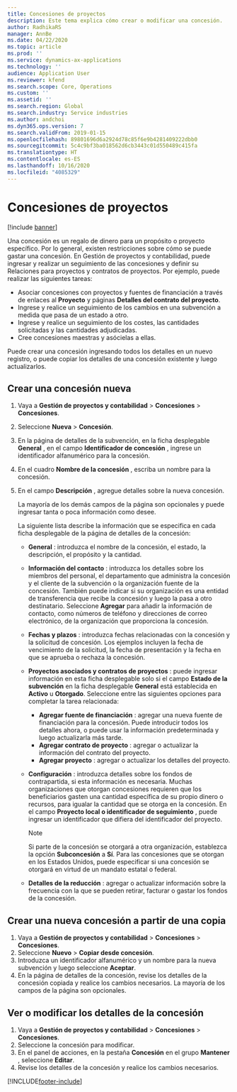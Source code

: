 ```yaml
---
title: Concesiones de proyectos
description: Este tema explica cómo crear o modificar una concesión.
author: RadhikaRS
manager: AnnBe
ms.date: 04/22/2020
ms.topic: article
ms.prod: ''
ms.service: dynamics-ax-applications
ms.technology: ''
audience: Application User
ms.reviewer: kfend
ms.search.scope: Core, Operations
ms.custom: ''
ms.assetid: ''
ms.search.region: Global
ms.search.industry: Service industries
ms.author: andchoi
ms.dyn365.ops.version: 7
ms.search.validFrom: 2019-01-15
ms.openlocfilehash: 89801696d6a2924d78c85f6e9b4281409222dbb0
ms.sourcegitcommit: 5c4c9bf3ba018562d6cb3443c01d550489c415fa
ms.translationtype: HT
ms.contentlocale: es-ES
ms.lasthandoff: 10/16/2020
ms.locfileid: "4085329"
---
```

# <a name="project-grants"></a>Concesiones de proyectos

[!include [banner](../includes/banner.md)]

Una concesión es un regalo de dinero para un propósito o proyecto específico. Por lo general, existen restricciones sobre cómo se puede gastar una concesión. En Gestión de proyectos y contabilidad, puede ingresar y realizar un seguimiento de las concesiones y definir su Relaciones para proyectos y contratos de proyectos. Por ejemplo, puede realizar las siguientes tareas:

- Asociar concesiones con proyectos y fuentes de financiación a través de enlaces al **Proyecto** y páginas **Detalles del contrato del proyecto**.
- Ingrese y realice un seguimiento de los cambios en una subvención a medida que pasa de un estado a otro.
- Ingrese y realice un seguimiento de los costes, las cantidades solicitadas y las cantidades adjudicadas.
- Cree concesiones maestras y asócielas a ellas.

Puede crear una concesión ingresando todos los detalles en un nuevo registro, o puede copiar los detalles de una concesión existente y luego actualizarlos.

## <a name="create-a-new-grant"></a>Crear una concesión nueva

1. Vaya a **Gestión de proyectos y contabilidad** \> **Concesiones** \> **Concesiones**.
2. Seleccione **Nueva** \> **Concesión**.
3. En la página de detalles de la subvención, en la ficha desplegable **General** , en el campo **Identificador de concesión** , ingrese un identificador alfanumérico para la concesión.
4. En el cuadro **Nombre de la concesión** , escriba un nombre para la concesión.
5. En el campo **Descripción** , agregue detalles sobre la nueva concesión.

    La mayoría de los demás campos de la página son opcionales y puede ingresar tanta o poca información como desee.

    La siguiente lista describe la información que se especifica en cada ficha desplegable de la página de detalles de la concesión:

    - **General** : introduzca el nombre de la concesión, el estado, la descripción, el propósito y la cantidad.
    - **Información del contacto** : introduzca los detalles sobre los miembros del personal, el departamento que administra la concesión y el cliente de la subvención o la organización fuente de la concesión. También puede indicar si su organización es una entidad de transferencia que recibe la concesión y luego la pasa a otro destinatario. Seleccione **Agregar** para añadir la información de contacto, como números de teléfono y direcciones de correo electrónico, de la organización que proporciona la concesión.
    - **Fechas y plazos** : introduzca fechas relacionadas con la concesión y la solicitud de concesión. Los ejemplos incluyen la fecha de vencimiento de la solicitud, la fecha de presentación y la fecha en que se aprueba o rechaza la concesión.
    - **Proyectos asociados y contratos de proyectos** : puede ingresar información en esta ficha desplegable solo si el campo **Estado de la subvención** en la ficha desplegable **General** está establecida en **Activo** u **Otorgado**. Seleccione entre las siguientes opciones para completar la tarea relacionada:

        - **Agregar fuente de financiación** : agregar una nueva fuente de financiación para la concesión. Puede introducir todos los detalles ahora, o puede usar la información predeterminada y luego actualizarla más tarde.
        - **Agregar contrato de proyecto** : agregar o actualizar la información del contrato del proyecto.
        - **Agregar proyecto** : agregar o actualizar los detalles del proyecto.

    - **Configuración** : introduzca detalles sobre los fondos de contrapartida, si esta información es necesaria. Muchas organizaciones que otorgan concesiones requieren que los beneficiarios gasten una cantidad específica de su propio dinero o recursos, para igualar la cantidad que se otorga en la concesión. En el campo **Proyecto local o identificador de seguimiento** , puede ingresar un identificador que difiera del identificador del proyecto.

        > [!NOTE]
        > Si parte de la concesión se otorgará a otra organización, establezca la opción **Subconcesión** a **Sí**. Para las concesiones que se otorgan en los Estados Unidos, puede especificar si una concesión se otorgará en virtud de un mandato estatal o federal.

    - **Detalles de la reducción** : agregar o actualizar información sobre la frecuencia con la que se pueden retirar, facturar o gastar los fondos de la concesión.

## <a name="create-a-new-grant-from-a-copy"></a>Crear una nueva concesión a partir de una copia

1. Vaya a **Gestión de proyectos y contabilidad** \> **Concesiones** \> **Concesiones**.
2. Seleccione **Nuevo** \> **Copiar desde concesión**.
3. Introduzca un identificador alfanumérico y un nombre para la nueva subvención y luego seleccione **Aceptar**.
4. En la página de detalles de la concesión, revise los detalles de la concesión copiada y realice los cambios necesarios. La mayoría de los campos de la página son opcionales.

## <a name="view-or-modify-grant-details"></a>Ver o modificar los detalles de la concesión

1. Vaya a **Gestión de proyectos y contabilidad** \> **Concesiones** \> **Concesiones**.
2. Seleccione la concesión para modificar.
3. En el panel de acciones, en la pestaña **Concesión** en el grupo **Mantener** , seleccione **Editar**.
4. Revise los detalles de la concesión y realice los cambios necesarios.


[!INCLUDE[footer-include](../includes/footer-banner.md)]